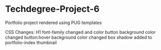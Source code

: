 # Techdegree-Project-6

Portfolio project rendered using PUG templates 

CSS Changes:
H1 font-family changed and color
button background color changed
button:hover background color changed
box shadow added to portfolio-index thumbnail
